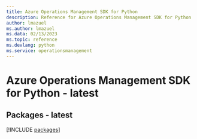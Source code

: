 ```yaml
---
title: Azure Operations Management SDK for Python
description: Reference for Azure Operations Management SDK for Python
author: lmazuel
ms.author: lmazuel
ms.data: 02/13/2023
ms.topic: reference
ms.devlang: python
ms.service: operationsmanagement
---
```

# Azure Operations Management SDK for Python - latest
## Packages - latest
[!INCLUDE [packages](operations-management-index.md)]